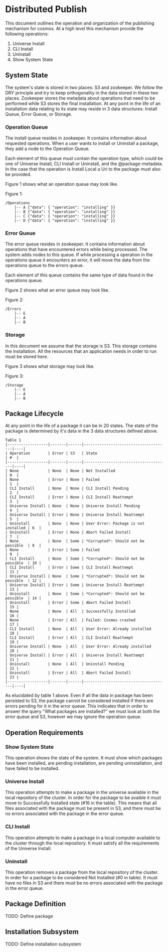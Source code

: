 Distributed Publish
================================================================================
This document outlines the operation and organization of the publishing
mechanism for cosmos. At a high level this mechanism provide the following
operations:

1. Universe Install
2. CLI Install
3. Uninstall
4. Show System State

System State
--------------------------------------------------------------------------------
The system's state is stored in two places: S3 and zookeeper. We follow the DRY
principle and try to keep orthogonality in the data stored in these two places.
Zookeeper stores the metadata about operations that need to be performed while
S3 stores the final installation. At any point in the life of an installation
data relating to its state may reside in 3 data structures: Install Queue, Error
Queue, or Storage.

### Operation Queue ###########################################################
The install queue resides in zookeeper. It contains information about requested
operations. When a user wants to install or Uninstall a package, they add a node
to the Operation Queue.

Each element of this queue must contain the operation type, which could be one
of Universe Install, CLI Install or Uninstall, and the @package-metadata.
In the case that the operation is Install Local a Uri to the package must also
be provided.

Figure 1 shows what an operation queue may look like.

Figure 1:

	/Operations
		|-- A {"data": { "operation": "installing" }}
		|-- B {"data": { "operation": "installing" }}
		|-- C {"data": { "operation": "installing" }}
		|-- D {"data": { "operation": "installing" }}

### Error Queue ################################################################
The error queue resides in zookeeper. It contains information about operations
that have encountered errors while being processed. The system adds nodes to
this queue. If while processing a operation in the operations queue it
encounters an error, it will move the data from the operations queue to the
errors queue.

Each element of this queue contains the same type of data found in the
operations queue.

Figure 2 shows what an error queue may look like.

Figure 2:

	/Errors
		|-- E
		|-- A
		|-- B


### Storage  ###################################################################
In this document we assume that the storage is S3. This storage contains the
installation. All the resources that an application needs in order to run must
be stored here.

Figure 3 shows what storage may look like.

Figure 3:

	/Storage
		|-- E
		|-- A
		|-- B

Package Lifecycle
--------------------------------------------------------------------------------
At any point in the life of a package it can be in 20 states. The state of the
package is determined by it's data in the 3 data structures defined above.

	Table 1
	|------------------|-------|------|--------------------------------------|----|
	| Operation        | Error | S3   | State                                | #  |
	|------------------|-------|------|--------------------------------------|----|
	| None             | None  | None | Not Installed                        | 0  |
	| None             | Error | None | Failed                               | 1  |
	| CLI Install      | None  | None | CLI Install Pending                  | 2  |
	| CLI Install      | Error | None | CLI Install Reattempt                | 3  |
	| Universe Install | None  | None | Universe Install Pending             | 4  |
	| Universe Install | Error | None | Universe Install Reattempt           | 5  |
	| Uninstall        | None  | None | User Error: Package is not installed | 6  |
	| Uninstall        | Error | None | Abort Failed Install                 | 7  |
	| None             | None  | Some | *Corrupted*: Should not be possible  | 8  |
	| None             | Error | Some | Failed                               | 9  |
	| CLI Install      | None  | Some | *Corrupted*: Should not be possible  | 10 |
	| CLI Install      | Error | Some | CLI Install Reattempt                | 11 |
	| Universe Install | None  | Some | *Corrupted*: Should not be possible  | 12 |
	| Universe Install | Error | Some | Universe Install Reattempt           | 13 |
	| Uninstall        | None  | Some | *Corrupted*: Should not be possible  | 14 |
	| Uninstall        | Error | Some | Abort Failed Install                 | 15 |
	| None             | None  | All  | Successfully Installed               | 16 |
	| None             | Error | All  | Failed: Cosmos crashed               | 17 |
	| CLI Install      | None  | All  | User Error: Already installed        | 18 |
	| CLI Install      | Error | All  | CLI Install Reattempt                | 19 |
	| Universe Install | None  | All  | User Error: Already installed        | 20 |
	| Universe Install | Error | All  | Universe Install Reattempt           | 21 |
	| Uninstall        | None  | All  | Uninstall Pending                    | 22 |
	| Uninstall        | Error | All  | Abort Failed Install                 | 23 |
	|------------------|-------|------|--------------------------------------|----|

As elucidated by table 1 above. Even if all the data in package has been
persisted to S3, the package cannot be considered installed if there are errors
pending for it in the error queue. This indicates that in order to answer the
query "What packages are installed?" we must look at both the error queue and
S3, however we may ignore the operation queue.

Operation Requirements
--------------------------------------------------------------------------------

### Show System State #########################################################
This operation shows the state of the system. It must show which packages have
been installed, are pending installation, are pending uninstallation, and have
failed to be installed.

### Universe Install ##########################################################
This operation attempts to make a package in the universe available in the local
repository of the cluster. In order for the package to be avaible it must move
to Successfully Installed state (#16 in the table). This means that all files
associated with the package must be present in S3, and there must be no errors
associated with the package in the error queue.

### CLI Install ###############################################################
This operation attempts to make a package in a local computer available to the
cluster through the local repository. It must satisfy all the requirements of
the Universe Install.

### Uninstall #################################################################
This operation removes a package from the local repository of the cluster. In
order for a package to be considered Not Installed (#0 in table). It must have
no files in S3 and there must be no errors associated with the package in the
error queue.

Package Definition
--------------------------------------------------------------------------------
TODO: Define package

Installation Subsystem
--------------------------------------------------------------------------------
TODO: Define installation subsystem

